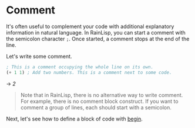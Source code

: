 ﻿# Comment
It's often useful to complement your code with additional explanatory information in natural language.
In RainLisp, you can start a comment with the semicolon character `;`.
Once started, a comment stops at the end of the line.

Let's write some comment.

```scheme
; This is a comment occupying the whole line on its own.
(+ 1 1) ; Add two numbers. This is a comment next to some code.
```
-> *2*

> Note that in RainLisp, there is no alternative way to write comment.
For example, there is no comment block construct.
If you want to comment a group of lines, each should start with a semicolon.

Next, let's see how to define a block of code with [begin](begin.md).
